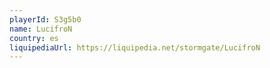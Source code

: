 ```yaml
---
playerId: S3g5b0
name: LucifroN
country: es
liquipediaUrl: https://liquipedia.net/stormgate/LucifroN
---
```

